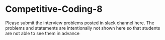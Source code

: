 # Competitive-Coding-8

Please submit the interview problems posted in slack channel here. The problems and statements are intentionally not shown here so that students are not able to see them in advance 
